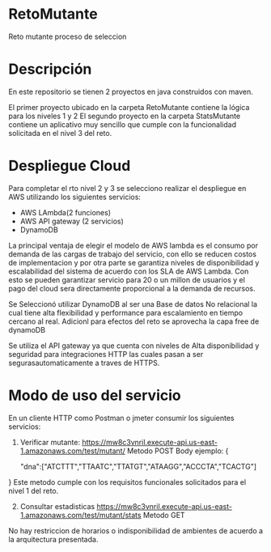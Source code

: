 # RetoMutante
Reto mutante proceso de seleccion

# Descripción
En este repositorio se tienen 2 proyectos en java construidos con maven.

El primer proyecto ubicado en la carpeta RetoMutante contiene la lógica para los niveles 1 y 2
El segundo proyecto en la carpeta StatsMutante contiene un aplicativo muy sencillo que cumple con la funcionalidad solicitada en el nivel 3 del reto.

# Despliegue Cloud
Para completar el rto nivel 2 y 3 se selecciono realizar el despliegue en AWS utilizando los siguientes servicios:

* AWS LAmbda(2 funciones)
* AWS API gateway (2 servicios)
* DynamoDB

La principal ventaja de elegir el modelo de AWS lambda es el consumo por demanda de las cargas de trabajo del servicio, con ello se reducen costos de implementacion y por otra parte se garantiza niveles de disponibilidad y escalabilidad del sistema de acuerdo con los SLA de AWS Lambda. Con esto se pueden garantizar servicio para 20 o un millon de usuarios y el pago del cloud sera directamente proporcional a la demanda de recursos.

Se Seleccionó utilizar DynamoDB al ser una Base de datos No relacional la cual tiene alta flexibilidad y performance para escalamiento en tiempo cercano al real. Adicionl para efectos del reto se aprovecha la capa free de dynamoDB

Se utiliza el API gateway ya que cuenta con niveles de Alta disponibilidad y seguridad para integraciones HTTP las cuales pasan a ser segurasautomaticamente a traves de HTTPS.

# Modo de uso del servicio
En un cliente HTTP como Postman o jmeter consumir los siguientes servicios:
1. Verificar mutante: https://mw8c3vnril.execute-api.us-east-1.amazonaws.com/test/mutant/
Metodo POST
Body ejemplo:
{
    
    "dna":["ATCTTT","TTAATC","TTATGT","ATAAGG","ACCCTA","TCACTG"]

}
Este metodo cumple con los requisitos funcionales solicitados para el nivel 1 del reto.

2. Consultar estadisticas https://mw8c3vnril.execute-api.us-east-1.amazonaws.com/test/mutant/stats
Metodo GET

No hay restriccion de horarios o indisponibilidad de ambientes de acuerdo a la arquitectura presentada.

